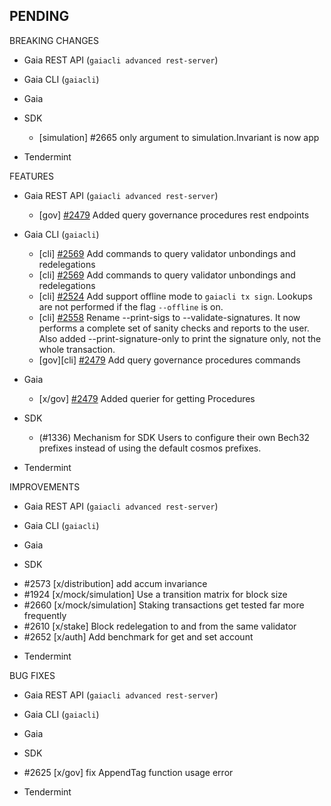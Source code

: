 ## PENDING

BREAKING CHANGES

* Gaia REST API (`gaiacli advanced rest-server`)

* Gaia CLI  (`gaiacli`)

* Gaia

* SDK
  * [simulation] \#2665 only argument to simulation.Invariant is now app

* Tendermint


FEATURES

* Gaia REST API (`gaiacli advanced rest-server`)
    * [gov] [\#2479](https://github.com/cosmos/cosmos-sdk/issues/2479) Added query governance procedures rest endpoints

* Gaia CLI  (`gaiacli`)
    * [cli] [\#2569](https://github.com/cosmos/cosmos-sdk/pull/2569) Add commands to query validator unbondings and redelegations
    * [cli] [\#2569](https://github.com/cosmos/cosmos-sdk/pull/2569) Add commands to query validator unbondings and redelegations
    * [cli] [\#2524](https://github.com/cosmos/cosmos-sdk/issues/2524) Add support offline mode to `gaiacli tx sign`. Lookups are not performed if the flag `--offline` is on.
    * [cli] [\#2558](https://github.com/cosmos/cosmos-sdk/issues/2558) Rename --print-sigs to --validate-signatures. It now performs a complete set of sanity checks and reports to the user. Also added --print-signature-only to print the signature only, not the whole transaction.
    * [gov][cli] [\#2479](https://github.com/cosmos/cosmos-sdk/issues/2479) Add query governance procedures commands

* Gaia
    * [x/gov] [#2479](https://github.com/cosmos/cosmos-sdk/issues/2479)  Added querier for getting Procedures

* SDK
    * (#1336) Mechanism for SDK Users to configure their own Bech32 prefixes instead of using the default cosmos prefixes.

* Tendermint


IMPROVEMENTS

* Gaia REST API (`gaiacli advanced rest-server`)

* Gaia CLI  (`gaiacli`)

* Gaia

* SDK
 - #2573 [x/distribution] add accum invariance
 - \#1924 [x/mock/simulation] Use a transition matrix for block size
 - \#2660 [x/mock/simulation] Staking transactions get tested far more frequently
 - #2610 [x/stake] Block redelegation to and from the same validator
 - #2652 [x/auth] Add benchmark for get and set account

* Tendermint


BUG FIXES

* Gaia REST API (`gaiacli advanced rest-server`)

* Gaia CLI  (`gaiacli`)

* Gaia

* SDK
 - #2625 [x/gov] fix AppendTag function usage error


* Tendermint

